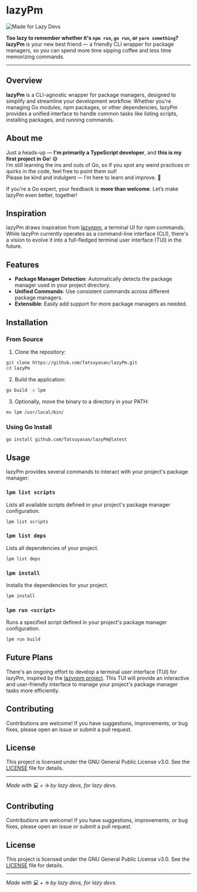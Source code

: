 # lazyPm

![Made for Lazy Devs](https://img.shields.io/badge/made%20for-lazy%20devs-yellow?style=flat-square&logo=go)

**Too lazy to remember whether it's `npm run`, `go run`, or `yarn something`?**  
**lazyPm** is your new best friend — a friendly CLI wrapper for package managers, so you can spend more time sipping coffee and less time memorizing commands.

---

## Overview

**lazyPm** is a CLI-agnostic wrapper for package managers, designed to simplify and streamline your development workflow. Whether you're managing Go modules, npm packages, or other dependencies, lazyPm provides a unified interface to handle common tasks like listing scripts, installing packages, and running commands.

## About me

Just a heads-up — **I'm primarily a TypeScript developer**, and **this is my first project in Go**! 😅  
I’m still learning the ins and outs of Go, so if you spot any weird practices or quirks in the code, feel free to point them out!  
Please be kind and indulgent — I’m here to learn and improve. 🚀

If you're a Go expert, your feedback is **more than welcome**. Let’s make lazyPm even better, together!

## Inspiration

lazyPm draws inspiration from [lazynpm](https://github.com/jesseduffield/lazynpm), a terminal UI for npm commands. While lazyPm currently operates as a command-line interface (CLI), there's a vision to evolve it into a full-fledged terminal user interface (TUI) in the future.

## Features

- **Package Manager Detection**: Automatically detects the package manager used in your project directory.
- **Unified Commands**: Use consistent commands across different package managers.
- **Extensible**: Easily add support for more package managers as needed.

## Installation

### From Source

1. Clone the repository:

```bash
git clone https://github.com/Tatsuyasan/lazyPm.git
cd lazyPm
```

2. Build the application:

```bash
go build -o lpm
```

3. Optionally, move the binary to a directory in your PATH:

```bash
mv lpm /usr/local/bin/
```

### Using Go Install

```bash
go install github.com/Tatsuyasan/lazyPm@latest
```

## Usage

lazyPm provides several commands to interact with your project's package manager:

### `lpm list scripts`

Lists all available scripts defined in your project's package manager configuration.

```bash
lpm list scripts
```

### `lpm list deps`

Lists all dependencies of your project.

```bash
lpm list deps
```

### `lpm install`

Installs the dependencies for your project.

```bash
lpm install
```

### `lpm run <script>`

Runs a specified script defined in your project's package manager configuration.

```bash
lpm run build
```

## Future Plans

There's an ongoing effort to develop a terminal user interface (TUI) for lazyPm, inspired by the [lazynpm project](https://github.com/jesseduffield/lazynpm). This TUI will provide an interactive and user-friendly interface to manage your project's package manager tasks more efficiently.

## Contributing

Contributions are welcome! If you have suggestions, improvements, or bug fixes, please open an issue or submit a pull request.

## License

This project is licensed under the GNU General Public License v3.0. See the [LICENSE](LICENSE) file for details.

---

_Made with 💻 + ☕ by lazy devs, for lazy devs._

## Contributing

Contributions are welcome! If you have suggestions, improvements, or bug fixes, please open an issue or submit a pull request.

## License

This project is licensed under the GNU General Public License v3.0. See the [LICENSE](LICENSE) file for details.

---

_Made with 💻 + ☕ by lazy devs, for lazy devs._
